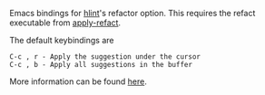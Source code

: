 Emacs bindings for [hlint](https://github.com/ndmitchell/hlint)'s
refactor option. This requires the refact executable from
[apply-refact](https://github.com/mpickering/apply-refact).

The default keybindings are

```
C-c , r - Apply the suggestion under the cursor
C-c , b - Apply all suggestions in the buffer
```

More information can be found [here](https://github.com/mpickering/apply-refact).
